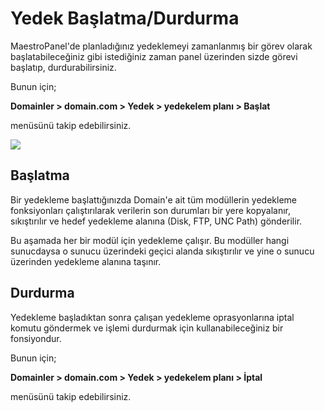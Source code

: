 # Yedek Başlatma/Durdurma

MaestroPanel'de planladığınız yedeklemeyi zamanlanmış bir görev olarak başlatabileceğiniz gibi istediğiniz zaman panel üzerinden sizde görevi başlatıp, durdurabilirsiniz.

Bunun için;

**Domainler > domain.com > Yedek > yedekelem planı > Başlat**

menüsünü takip edebilirsiniz.

![](https://lh5.googleusercontent.com/sFDdLPdJqYCMEJYMkj-yWTNy8eXOOtchqS88R2ZKNROhE1Q07jMfzLyjycSCGC9N_ym7qcwl9Qh2GsNNRjZPmgyQK1rWWDknNa9-h8UcAPLlI6rbwXZSpycEjY0Dd1iuWg)

## Başlatma

Bir yedekleme başlattığınızda Domain'e ait tüm modüllerin yedekleme fonksiyonları çalıştırılarak verilerin son durumları bir yere kopyalanır, sıkıştırılır ve hedef yedekleme alanına (Disk, FTP, UNC Path) gönderilir.

Bu aşamada her bir modül için yedekleme çalışır. Bu modüller hangi sunucdaysa o sunucu üzerindeki geçici alanda sıkıştırılır ve yine o sunucu üzerinden yedekleme alanına taşınır.

## Durdurma

Yedekleme başladıktan sonra çalışan yedekleme oprasyonlarına iptal komutu göndermek ve işlemi durdurmak için kullanabileceğiniz bir fonsiyondur.

Bunun için;

**Domainler > domain.com > Yedek > yedekelem planı > İptal**

menüsünü takip edebilirsiniz.

